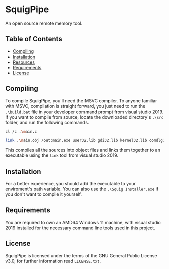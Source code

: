 # SquigPipe
An open source remote memory tool.

## Table of Contents
- [Compiling](#compiling)
- [Installation](#installation)
- [Resources](#resources)
- [Requirements](#requirements)
- [License](#license)

## Compiling
To compile SquigPipe, you'll need the MSVC compiler. To anyone familiar with MSVC, compilation is straight forward, you just need to run the ```.\build.bat``` file in your developer command prompt from visual studio 2019.
If you want to compile from source, locate the downloaded directory's ```.\src``` folder, and run the following commands.

```bash
cl /c .\main.c 
```
```bash
link .\main.obj /out:main.exe user32.lib gdi32.lib kernel32.lib comdlg32.lib Comctl32.lib
```

This compiles all the sources into object files and links them together to an executable using the ```link``` tool from visual studio 2019.

## Installation
For a better experience, you should add the executable to your enviroment's path variable. You can also use the ```.\Squig Installer.exe``` if you don't want to compile it yourself. 

## Requirements
You are required to own an AMD64 Windows 11 machine, with visual studio 2019 installed for the necessary command line tools used in this project.

## License
SquigPipe is licensed under the terms of the GNU General Public License v3.0, for further information read ```LICENSE.txt```.
